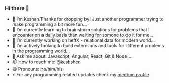### Hi there 👋


- 🔭 I’m Keshan.Thanks for dropping by! Just another programmer trying to make programming a bit more fun... 
- 🌱 I’m currently learning to brainstorm solutions for problems that I encounter on a daily basis than waiting for somone to do it for me...
- 👯 I’m currently working on heftX - relational data for modern world...
- 🤔 I’m actively looking to build extensions and tools for different problems in the programming world... 
- 💬 Ask me about: Javascript, Angular, React, Git & Node  ...
- 📫 How to reach me: [@keshshen](https://twitter.com/keshshen)
- 😄 Pronouns: he/him/his
- ⚡ For any programming related updates check my [medium profile](https://medium.com/@keshshen) 
